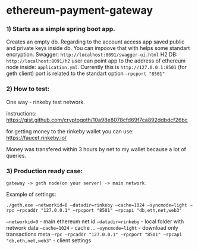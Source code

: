 # ethereum-payment-gateway

### 1) Starts as a simple spring boot app.
Creates an empty db. Regarding to the account access app saved public and private keys inside db. You can impoove that with helps some standart encryption. 
Swagger: `http://localhost:8091/swagger-ui.html`
H2 DB: `http://localhost:8091/h2`
user can  point app to the address of ethereum node inside: `application.yml`. Currently this is `http://127.0.0.1:8501` (for geth client)
port is related to the standart option `—rpcport "8501"`

### 2) How to test: 
One way  - rinkeby test network. 

instructions: https://gist.github.com/cryptogoth/10a98e8078cfd69f7ca892ddbdcf26bc

for getting money to the rinkeby wallet you can use: https://faucet.rinkeby.io/ 


Money was transfered within 3 hours by net to my wallet because a lot of queries.

### 3) Production ready case:  

`gateway -> geth node(on your server) -> main network.`

Example of settings:

`./geth.exe —networkid=0 —datadir=rinkeby —cache=1024 —syncmode=light —rpc —rpcaddr "127.0.0.1" —rpcport "8501" —rpcapi "db,eth,net,web3"`

`—networkid=0`  - main ethereum net id
`—datadir=rinkeby` - local folder with network data
`—cache=1024`  - cache ...
`—syncmode=light`  -  download only transactions meta
`—rpc —rpcaddr "127.0.0.1" —rpcport "8501" —rpcapi "db,eth,net,web3"` - client settings 
